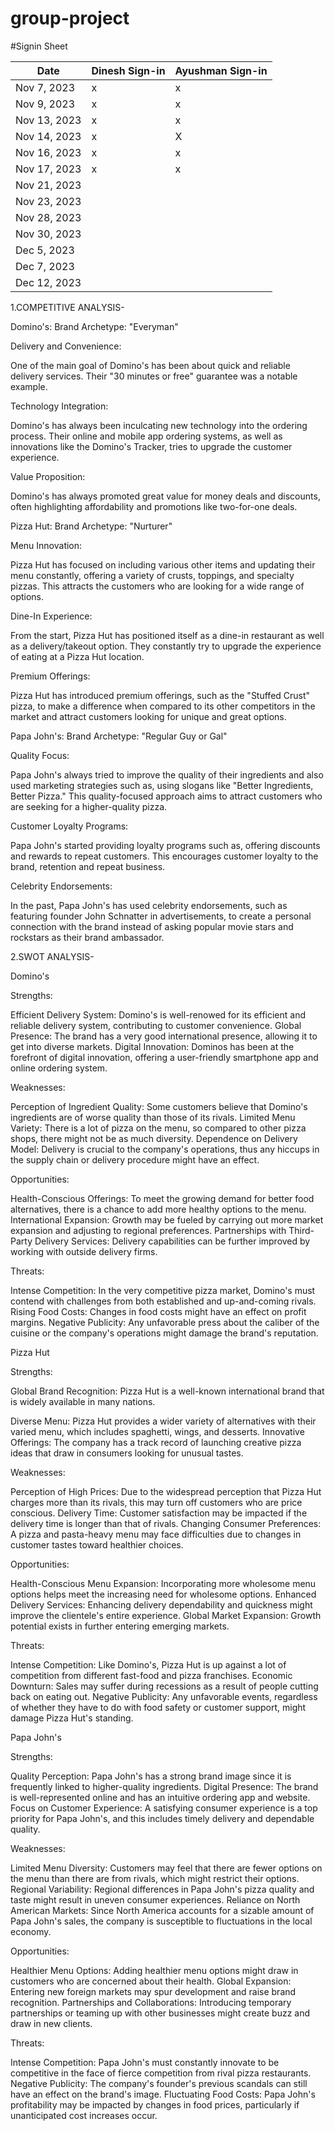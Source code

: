 # group-project

#Signin Sheet

| Date        | Dinesh Sign-in    | Ayushman Sign-in |
|-------------|------------------ |------------------|
| Nov 7, 2023 |         x         |       x          |            
| Nov 9, 2023 |         x         |       x          |  
| Nov 13, 2023|         x         |       x          |
| Nov 14, 2023|         x         |       X          |
| Nov 16, 2023|         x         |       x          |
| Nov 17, 2023|         x         |       x          |
| Nov 21, 2023|                   |                  |
| Nov 23, 2023|                   |                  |
| Nov 28, 2023|                   |                  |
| Nov 30, 2023|                   |                  |
| Dec 5, 2023 |                   |                  |
| Dec 7, 2023 |                   |                  |
| Dec 12, 2023|                   |                  |


1.COMPETITIVE ANALYSIS-

Domino's:
Brand Archetype: "Everyman"

Delivery and Convenience:

One of the main goal of Domino's has been about quick and reliable delivery services. Their "30 minutes or free" guarantee was a notable example.

Technology Integration:

Domino's has always been inculcating new technology into the ordering process. Their online and mobile app ordering systems, as well as innovations like the Domino's Tracker, tries to upgrade the customer experience.

Value Proposition:

Domino's has always promoted great value for money deals and discounts, often highlighting affordability and promotions like two-for-one deals.

Pizza Hut:
Brand Archetype: "Nurturer"

Menu Innovation:

Pizza Hut has focused on including various other items and updating their menu constantly, offering a variety of crusts, toppings, and specialty pizzas. This  attracts the customers who are looking for a wide range of options.

Dine-In Experience:

From the start, Pizza Hut has positioned itself as a dine-in restaurant as well as a delivery/takeout option. They constantly try to upgrade the experience of eating at a Pizza Hut 
location.

Premium Offerings:

Pizza Hut has introduced premium offerings, such as the "Stuffed Crust" pizza, to make a difference when compared to its other competitors in the market and attract customers looking for unique and great options.

Papa John's:
Brand Archetype: "Regular Guy or Gal"

Quality Focus:

Papa John's always tried to improve the quality of their ingredients and also used marketing strategies such as, using slogans like "Better Ingredients, Better Pizza." This quality-focused approach aims to attract customers who are seeking for a higher-quality pizza.

Customer Loyalty Programs:

Papa John's started providing loyalty programs such as, offering discounts and rewards to repeat customers. This encourages customer loyalty to the brand, retention and repeat business.

Celebrity Endorsements:

In the past, Papa John's has used celebrity endorsements, such as featuring founder John Schnatter in advertisements, to create a personal connection with the brand instead of asking popular movie stars and rockstars as their brand ambassador.

2.SWOT ANALYSIS-

Domino's

Strengths:

Efficient Delivery System: Domino's is well-renowed for its efficient and reliable delivery system, contributing to customer convenience.
Global Presence: The brand has a very good international presence, allowing it to get into diverse markets.
Digital Innovation: Dominos has been at the forefront of digital innovation, offering a user-friendly smartphone app and online ordering system.

Weaknesses:

Perception of Ingredient Quality: Some customers believe that Domino's ingredients are of worse quality than those of its rivals.
Limited Menu Variety: There is a lot of pizza on the menu, so compared to other pizza shops, there might not be as much diversity.
Dependence on Delivery Model: Delivery is crucial to the company's operations, thus any hiccups in the supply chain or delivery procedure might have an effect.

Opportunities:

Health-Conscious Offerings: To meet the growing demand for better food alternatives, there is a chance to add more healthy options to the menu.
International Expansion: Growth may be fueled by carrying out more market expansion and adjusting to regional preferences.
Partnerships with Third-Party Delivery Services: Delivery capabilities can be further improved by working with outside delivery firms.


Threats:

Intense Competition: In the very competitive pizza market, Domino's must contend with challenges from both established and up-and-coming rivals.
Rising Food Costs: Changes in food costs might have an effect on profit margins.
Negative Publicity: Any unfavorable press about the caliber of the cuisine or the company's operations might damage the brand's reputation.

Pizza Hut

Strengths:

Global Brand Recognition: Pizza Hut is a well-known international brand that is widely available in many nations.

Diverse Menu: Pizza Hut provides a wider variety of alternatives with their varied menu, which includes spaghetti, wings, and desserts.
Innovative Offerings: The company has a track record of launching creative pizza ideas that draw in consumers looking for unusual tastes.

Weaknesses:

Perception of High Prices: Due to the widespread perception that Pizza Hut charges more than its rivals, this may turn off customers who are price conscious.
Delivery Time: Customer satisfaction may be impacted if the delivery time is longer than that of rivals.
Changing Consumer Preferences: A pizza and pasta-heavy menu may face difficulties due to changes in customer tastes toward healthier choices.

Opportunities:

Health-Conscious Menu Expansion: Incorporating more wholesome menu options helps meet the increasing need for wholesome options.
Enhanced Delivery Services: Enhancing delivery dependability and quickness might improve the clientele's entire experience.
Global Market Expansion: Growth potential exists in further entering emerging markets.

Threats:

Intense Competition: Like Domino's, Pizza Hut is up against a lot of competition from different fast-food and pizza franchises.
Economic Downturn: Sales may suffer during recessions as a result of people cutting back on eating out.
Negative Publicity: Any unfavorable events, regardless of whether they have to do with food safety or customer support, might damage Pizza Hut's standing.

Papa John's

Strengths:

Quality Perception: Papa John's has a strong brand image since it is frequently linked to higher-quality ingredients.
Digital Presence: The brand is well-represented online and has an intuitive ordering app and website.
Focus on Customer Experience: A satisfying consumer experience is a top priority for Papa John's, and this includes timely delivery and dependable quality.

Weaknesses:

Limited Menu Diversity: Customers may feel that there are fewer options on the menu than there are from rivals, which might restrict their options.
Regional Variability: Regional differences in Papa John's pizza quality and taste might result in uneven consumer experiences.
Reliance on North American Markets: Since North America accounts for a sizable amount of Papa John's sales, the company is susceptible to fluctuations in the local economy.

Opportunities:

Healthier Menu Options: Adding healthier menu options might draw in customers who are concerned about their health.
Global Expansion: Entering new foreign markets may spur development and raise brand recognition.
Partnerships and Collaborations: Introducing temporary partnerships or teaming up with other businesses might create buzz and draw in new clients.

Threats:

Intense Competition: Papa John's must constantly innovate to be competitive in the face of fierce competition from rival pizza restaurants.
Negative Publicity: The company's founder's previous scandals can still have an effect on the brand's image.
Fluctuating Food Costs: Papa John's profitability may be impacted by changes in food prices, particularly if unanticipated cost increases occur.


        
